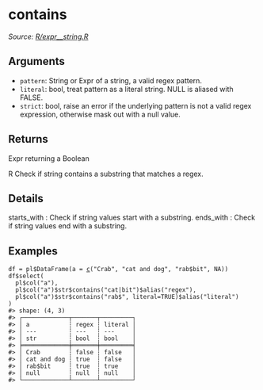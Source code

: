 # contains

*Source: [R/expr__string.R](https://github.com/pola-rs/r-polars/tree/main/R/expr__string.R)*

## Arguments

- `pattern`: String or Expr of a string, a valid regex pattern.
- `literal`: bool, treat pattern as a literal string. NULL is aliased with FALSE.
- `strict`: bool, raise an error if the underlying pattern is not a valid regex expression, otherwise mask out with a null value.

## Returns

Expr returning a Boolean

R Check if string contains a substring that matches a regex.

## Details

starts_with : Check if string values start with a substring. ends_with : Check if string values end with a substring.

## Examples

<pre class='r-example'><code><span class='r-in'><span><span class='va'>df</span> <span class='op'>=</span> <span class='va'>pl</span><span class='op'>$</span><span class='fu'>DataFrame</span><span class='op'>(</span>a <span class='op'>=</span> <span class='fu'><a href='https://rdrr.io/r/base/c.html'>c</a></span><span class='op'>(</span><span class='st'>"Crab"</span>, <span class='st'>"cat and dog"</span>, <span class='st'>"rab$bit"</span>, <span class='cn'>NA</span><span class='op'>)</span><span class='op'>)</span></span></span>
<span class='r-in'><span><span class='va'>df</span><span class='op'>$</span><span class='fu'>select</span><span class='op'>(</span></span></span>
<span class='r-in'><span>  <span class='va'>pl</span><span class='op'>$</span><span class='fu'>col</span><span class='op'>(</span><span class='st'>"a"</span><span class='op'>)</span>,</span></span>
<span class='r-in'><span>  <span class='va'>pl</span><span class='op'>$</span><span class='fu'>col</span><span class='op'>(</span><span class='st'>"a"</span><span class='op'>)</span><span class='op'>$</span><span class='va'>str</span><span class='op'>$</span><span class='fu'>contains</span><span class='op'>(</span><span class='st'>"cat|bit"</span><span class='op'>)</span><span class='op'>$</span><span class='fu'>alias</span><span class='op'>(</span><span class='st'>"regex"</span><span class='op'>)</span>,</span></span>
<span class='r-in'><span>  <span class='va'>pl</span><span class='op'>$</span><span class='fu'>col</span><span class='op'>(</span><span class='st'>"a"</span><span class='op'>)</span><span class='op'>$</span><span class='va'>str</span><span class='op'>$</span><span class='fu'>contains</span><span class='op'>(</span><span class='st'>"rab$"</span>, literal<span class='op'>=</span><span class='cn'>TRUE</span><span class='op'>)</span><span class='op'>$</span><span class='fu'>alias</span><span class='op'>(</span><span class='st'>"literal"</span><span class='op'>)</span></span></span>
<span class='r-in'><span><span class='op'>)</span></span></span>
<span class='r-out co'><span class='r-pr'>#&gt;</span> shape: (4, 3)</span>
<span class='r-out co'><span class='r-pr'>#&gt;</span> ┌─────────────┬───────┬─────────┐</span>
<span class='r-out co'><span class='r-pr'>#&gt;</span> │ a           ┆ regex ┆ literal │</span>
<span class='r-out co'><span class='r-pr'>#&gt;</span> │ ---         ┆ ---   ┆ ---     │</span>
<span class='r-out co'><span class='r-pr'>#&gt;</span> │ str         ┆ bool  ┆ bool    │</span>
<span class='r-out co'><span class='r-pr'>#&gt;</span> ╞═════════════╪═══════╪═════════╡</span>
<span class='r-out co'><span class='r-pr'>#&gt;</span> │ Crab        ┆ false ┆ false   │</span>
<span class='r-out co'><span class='r-pr'>#&gt;</span> │ cat and dog ┆ true  ┆ false   │</span>
<span class='r-out co'><span class='r-pr'>#&gt;</span> │ rab$bit     ┆ true  ┆ true    │</span>
<span class='r-out co'><span class='r-pr'>#&gt;</span> │ null        ┆ null  ┆ null    │</span>
<span class='r-out co'><span class='r-pr'>#&gt;</span> └─────────────┴───────┴─────────┘</span>
 </code></pre>